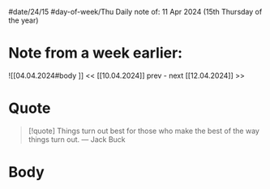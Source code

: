 
#date/24/15
#day-of-week/Thu
Daily note of: 11 Apr 2024 (15th Thursday of the year)
# Note from a week earlier:
![[04.04.2024#body ]]
 << [[10.04.2024]] prev - next [[12.04.2024]] >>
# Quote

> [!quote] Things turn out best for those who make the best of the way things turn out.
> — Jack Buck
# Body

